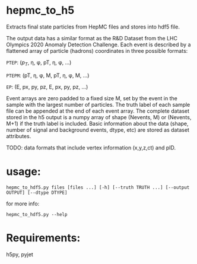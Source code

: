 # hepmc_to_h5
Extracts final state particles from HepMC files and stores into hdf5 file.

The output data has a similar format as the R&D Dataset from the LHC Olympics 2020 Anomaly Detection Challenge. Each event is described by a flattened array of particle (hadrons) coordinates in three possible formats:  

  ```PTEP```:  ($p_T$, η, φ, pT, η, φ, ...) 
  
  ```PTEPM```: (pT, η, φ, M, pT, η, φ, M, ...)
  
  ```EP```:    (E, px, py, pz, E, px, py, pz, ...)
 
Event arrays are zero padded to a fixed size M, set by the event in the sample with the largest number of particles. The truth label of each sample file can be appended at the end of each event array. The complete dataset stored in the h5 output is a numpy array of shape (Nevents, M) or (Nevents, M+1) if the truth label is included. Basic information about the data (shape, number of signal and background events, dtype, etc) are stored as dataset attributes. 

TODO: data formats that include vertex information (x,y,z,ct) and pID. 

# usage:
```
hepmc_to_hdf5.py files [files ...] [-h] [--truth TRUTH ...] [--output OUTPUT] [--dtype DTYPE]
```

for more info: 
```
hepmc_to_hdf5.py --help
```

# Requirements: 
h5py, pyjet
